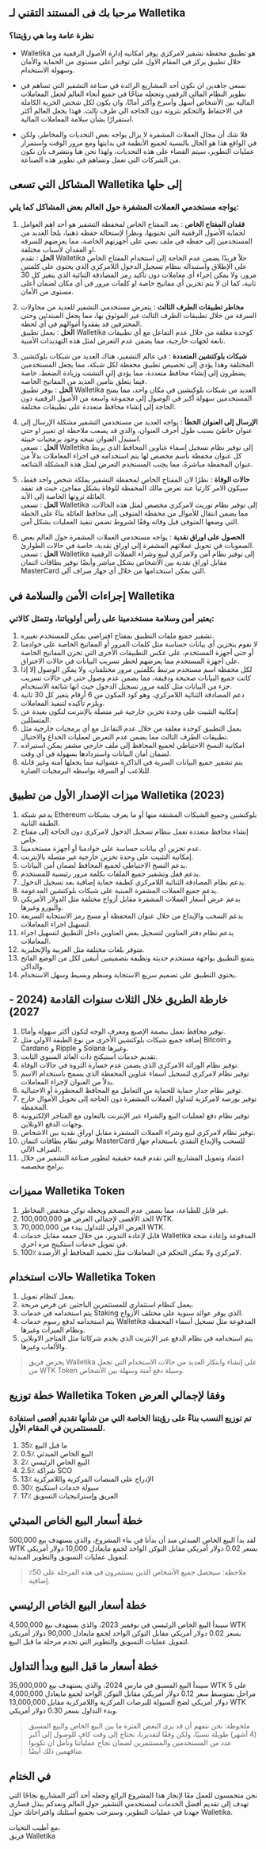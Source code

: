 ## مرحبا بك فى المستند التقني لـ Walletika
### نظرة عامة وما هي رؤيتنا؟
- Walletika هو تطبيق محفظة تشفير لامركزي يوفر امكانيه إدارة الأصول الرقمية من خلال تطبيق يركز فى المقام الاول على توفير أعلى مستوى من الحماية والأمان وسهولة الاستخدام.

- نسعى جاهدين ان نكون أحد المشاريع الرائدة في صناعة التشفير التي تساهم في تطوير النظام المالي الرقمي وتجعله متاحًا في جميع أنحاء العالم لجعل المعاملات المالية بين الأشخاص أسهل وأسرع وأكثر أمانًا، وان يكون لكل شخص الحرية الكاملة في الاحتفاظ والتحكم بثروته دون الحاجه الي طرف ثالث. فهذا يجعل العالم أكثر استقرارًا بشأن سلامة المعاملات المالية.

- فلا شك أن مجال العملات المشفرة لا يزال يواجه بعض التحديات والمخاطر، ولكن في الواقع هذا هو الحال بالنسبة لجميع الأنظمة في بدايتها ومع مرور الوقت واستمرار عمليات التطوير، سيتم القضاء على هذه التحديات، ولهذا نحن هنا ونتشرف بأن نكون من الشركات التي تعمل وتساهم في تطوير هذه الصناعة.

## المشاكل التي تسعى Walletika إلى حلها
### يواجه مستخدمي العملات المشفرة حول العالم بعض المشاكل كما يلي:
1. **فقدان المفتاح الخاص** : يعد المفتاح الخاص لمحفظة التشفير هو أحد اهم العوامل لحماية الأصول الرقمية التي تحتويها، ونظرا لإستحالة حفظه ذهنيا، يلجأ العديد من المستخدمين إلى حفظه في ملف نصي على أجهزتهم الخاصة، مما يعرضهم للسرقه او الفقدان لأسباب مختلفة.\
**الحل** : تقدم Walletika حلاً فريدًا يضمن عدم الحاجة إلى استخدام المفتاح الخاص على الإطلاق واستبداله بنظام تسجيل الدخول اللامركزي الذي يحتوي على كلمتين مرور، ولا يمكن إجراء أي معاملات دون تأكيد رمز المصادقة الثنائية الذي يتغير كل 30 ثانية، كما ان لا يتم تخزين أي مفاتيح خاصة او كلمات مرور في أي مكان لضمان أعلى مستوى من الأمان.

2. **مخاطر تطبيقات الطرف الثالث** : يتعرض مستخدمي التشفير للعديد من محاولات السرقة من خلال تطبيقات الطرف الثالث غير الموثوق بها، مما يجعل المبتدئين وحتى المحترفين قد يفقدوا أموالهم في أي لحظة.\
**الحل** : يعمل تطبيق Walletika كوحدة مغلقة من خلال عدم التفاعل مع أي تطبيقات تابعة لجهات خارجية، مما يضمن عدم التعرض لمثل هذه التهديدات الأمنية.

3. **شبكات بلوكتشين المتعددة** : في عالم التشفير، هناك العديد من شبكات بلوكتشين المختلفة وهذا يؤدي إلى تخصيص تطبيق محفظة لكل شبكة، مما يجعل المستخدمين يضطرون إلى إنشاء محافظ متعددة، مما يؤدي إلى التشتت وزيادة الضغط، خاصة فيما يتعلق بتأمين العديد من المفاتيح الخاصه.\
**الحل** : يوفر تطبيق Walletika العديد من شبكات بلوكتشين في مكان واحد، مما يمنح المستخدمين سهولة أكبر في الوصول إلى مجموعة واسعة من الأصول الرقمية دون الحاجة إلى إنشاء محافظ متعددة على تطبيقات مختلفة.

4. **الإرسال إلى العنوان الخطأ** : يواجه العديد من مستخدمي التشفير مشكلة الإرسال إلى عنوان خاطئ بسبب طول أحرف العنوان، والذي قد يصعب ملاحظة اي تغيير او حتي استبدل العنوان نتيجه وجود برمجيات خبيثة.\
**الحل** : تسعى Walletika إلى توفير نظام تسجيل اسماء عناوين المحافظ الذي يربط كل عنوان محفظة بأسم مخصص لها يتم استخدامه في اجراء المعاملات بدلاً من عنوان المحفظة مباشرةً، مما يجنب المستخدم التعرض لمثل هذة المشكلة الشائعه.

5. **حالات الوفاة** : نظرًا لان المفتاح الخاص لمحفظة التشفير يملكة شخص واحد فقط، سيكون الامر كارثيا عند تعرض مالك المحفظة للوفاة بشكل مفاجئ، حيث قد تفقد العائلة ثروتها الخاصة إلى الأبد.\
**الحل** : تسعى Walletika إلى توفير نظام توريث لامركزي مخصص لمثل هذه الحالات، مما يضمن انتقال للأموال من محفظة المتوفى إلى محافظ العائلة بناءً على الخطة التي وضعها المتوفى قبل وفاته وفقًا لشروط تضمن تنفيذ العمليات بشكل آمن.

6. **الحصول على اوراق نقدية** : يواجه مستخدمي العملات المشفرة حول العالم بعض الصعوبات في تحويل عملاتهم المشفرة إلى اوراق نقدية، خاصة في حالات الطوارئ.\
**الحل** : تسعى Walletika إلى توفير نظام آمن ولامركزي لبيع وشراء العملات الرقمية مقابل اوراق نقدية بين الأشخاص بشكل مباشر وأيضًا توفير بطاقات ائتمان MasterCard التي يمكن استخدامها من خلال أي جهاز صراف آلي.

## إجراءات الأمن والسلامة في Walletika
### يعتبر أمن وسلامة مستخدمينا على رأس أولوياتنا، وتتمثل كالاتي:
1. تشفير جميع ملفات التطبيق بمفتاح افتراضي يمكن للمستخدم تغييره.
2. لا نقوم بتخزين أي بيانات حساسة مثل كلمات المرور أو المفاتيح الخاصة على خوادمنا أو حتى أجهزة المستخدم، على عكس التطبيقات الأخرى التي تخزن المفاتيح الخاصة على أجهزة المستخدم مما يعرضهم لخطر تسريب البيانات في حالات الاختراق.
3. لكل محفظة اسم مستخدم مرتبط بكلمتين مرور مختلفتان، ولا يمكن الوصول إلا إذا كانت جميع البيانات صحيحة ودقيقة، مما يضمن عدم وصول حتى في حالات تسريب جزء من البيانات مثل كلمة مرور تسجيل الدخول حيث انها شائعة الاستخدام.
4. دعم المصادقة الثنائية اللامركزي، وهو كود المكون من 6 أرقام يتغير كل 30 ثانية ويلزم تأكيده لتنفيذ المعاملات.
5. إمكانية التثبيت على وحدة تخزين خارجية غير متصلة بالإنترنت لتكون بعيدة عن المتسللين.
6. يعمل التطبيق كوحدة مغلقة من خلال عدم التفاعل مع أي برمجيات خارجية مثل تطبيقات الطرف الثالث مما يضمن عدم التعرض لعمليات الخداع والاحتيال.
7. امكانية النسخ الاحتياطي لجميع المحافظ إلى ملف خارجي مشفر يمكن استيراده لضمان أمان البيانات واستردادها بسهولة في أي وقت.
8. يتم تشفير جميع البيانات السرية في الذاكرة عشوائية مما يجعلها آمنة وغير قابلة للتلاعب أو السرقة بواسطه البرمجيات الضارة.

## ميزات الإصدار الأول من تطبيق Walletika (2023)
1. يدعم شبكة Ethereum بلوكتشين وجميع الشبكات المشتقة منها أو ما يعرف بشبكات الطبقة الثانية.
2. إنشاء محافظ متعددة تعمل بنظام تسجيل الدخول لامركزي دون الحاجة إلى مفتاح خاص.
3. عدم تخزين أي بيانات حساسة على خوادمنا أو أجهزة مستخدمينا.
4. إمكانية التثبيت على وحدة تخزين خارجية غير متصلة بالإنترنت.
5. يدعم النسخ الاحتياطي لجميع المحافظ لضمان أمن البيانات.
6. يدعم قفل وتشفير جميع الملفات بكلمة مرور رئيسية للمستخدم.
7. يدعم نظام المصادقة الثنائية اللامركزي كطبقة حماية إضافية بعد تسجيل الدخول.
8. يدعم جميع العملات المشفرة المبنية على شبكات بلوكتشين المدعومة.
9. يدعم عرض أسعار العملات المشفرة مقابل أزواج مختلفة مثل الدولار الأمريكي واليورو وغيرها.
10. يدعم السحب والإيداع من خلال عنوان المحفظة أو مسح رمز الاستجابة السريعة لتسهيل اجراء المعاملات.
11. يدعم نظام دفتر العناوين لتسجيل بعض العناوين داخل التطبيق لتسهيل اجراء المعاملات.
12. متوفر بلغات مختلفة مثل العربية والإنجليزية.
13. يتمتع التطبيق بواجهة مستخدم حديثة ونظيفة بتصميمين أنيقين لكل من الوضع الفاتح والداكن.
14. يحتوي التطبيق على تصميم سريع الاستجابة ومنظم وبسيط وسهل الاستخدام.

## خارطة الطريق خلال الثلاث سنوات القادمة (2024 - 2027)
1. توفير محافظ تعمل ببصمة الإصبع ومعرف الوجه لتكون أكثر سهولة وأمانًا.
2. إضافة جميع شبكات بلوكتشين الأخرى من نوع الطبقة الاولي مثل Bitcoin و Cardano و Ripple و Solana وغيرها.
3. تقديم خدمات استيكنج ذات العائد السنوي الثابت.
4. توفير نظام الوراثة الامركزي الذي يضمن عدم خسارة الثروة في حالات الوفاة.
5. توفير نظام لامركزي لتسجيل أسماء عناوين المحفظة الذي يسمح باستخدام الاسم بدلاً من العنوان لإجراء المعاملات.
6. توفير نظام جدار حماية للحماية من التعامل مع المحافظ المحظورة أو الاحتيالية.
7. توفير بورصة لامركزية لتداول العملات المشفرة دون الحاجة إلى تحويل الأموال خارج المحفظة.
8. توفير نظام دفع لعمليات البيع والشراء عبر الإنترنت بالتعاون مع المتاجر الإلكترونية وجهات الدفع الاونلاين.
9. توفير نظام لامركزي لبيع وشراء العملات المشفرة مقابل اوراق نقدية بين الاشخاص.
10. توفير نظام بطاقات ائتمان MasterCard للسحب والإيداع النقدي باستخدام جهاز الصراف الآلي.
11. اعتماد وتمويل المشاريع التي تقدم قيمة حقيقية لتطوير صناعة التشفير من خلال برامج مخصصه.

## مميزات Walletika Token
1. غير قابل للطباعة، مما يضمن عدم التضخم ويجعله توكن منخفض المخاطر.
2. الحد الأقصى لإجمالي العرض هو 100,000,000 WTK.
3. العرض الاولي للتداول يبدء من 70,000,000 WTK.
4. قابل لإعادة التدوير، من خلال جمعه مقابل خدمات Walletika المدفوعة وإعادة ضخة في تمويل خدمات استكينج مره اخري.
5. 100٪ لامركزي ولا يمكن التحكم في المعاملات مثل تجميد المحافظ أو الأرصدة.

## حالات استخدام Walletika Token
1. يعمل كنظام تمويل.
2. يعمل كنظام استثماري للمستثمرين الباحثين عن فرص مربحة.
3. يتم استخدامه في خدمات Staking الذي يوفر عوائد سنوية على مختلف الأزواج.
4. يتم استخدامه لدفع رسوم خدمات Walletika المدفوعة مثل تسجيل أسماء المحفظة ونظام الميراث وغيرها.
5. يتم استخدامه في نظام الدفع عبر الإنترنت الذي يخدم شركائنا مثل المتاجر الاونلاين والألعاب وغيرها.
> يحرص فريق Walletika على إنشاء وابتكار العديد من حالات الاستخدام التي تجعل من WTK Token وسيلة دفع آمنة وسهلة بين الأشخاص.

## خطة توزيع Walletika Token وفقا لإجمالي العرض
### تم توزيع النسب بناءً على رؤيتنا الخاصة التي من شأنها تقديم أقصى استفادة للمستثمرين في المقام الأول.
1. 35٪ ما قبل البيع
2. 0.5٪ البيع الخاص المبدئي
3. 2٪ البيع الخاص الرئيسي
4. 2.5٪ شراكة SCO
5. 13٪ الإدراج على المنصات المركزية واللامركزية
6. 30٪ سيولة خدمات استكينج
7. 17٪ الفريق وإستراتيجيات التسويق

## خطة أسعار البيع الخاص المبدئي
لقد بدأ البيع الخاص المبدئي منذ أن بدأنا في بناء المشروع، والذي يستهدف بيع 500,000 WTK بسعر 0.02 دولار أمريكي مقابل التوكن الواحد لجمع مايعادل 10,000 دولار أمريكي  لتمويل عمليات التسويق والتطوير المبدئية.
> ملاحظة: سيحصل جميع الأشخاص الذين يستثمرون في هذه المرحلة على 50٪ إضافية.

## خطة أسعار البيع الخاص الرئيسي
سيبدأ البيع الخاص الرئيسي في نوفمبر 2023، والذي يستهدف بيع 4,500,000 WTK بسعر 0.02 دولار أمريكي مقابل التوكن الواحد لجمع مايعادل 90,000 دولار أمريكي لتمويل عمليات التسويق والتطوير التي تخدم مرحلة ما قبل البيع.

## خطة أسعار ما قبل البيع وبدأ التداول
سيبدأ البيع المسبق في مارس 2024، والذي يستهدف بيع 35,000,000 WTK على 5 مراحل بمتوسط سعر 0.12 دولار أمريكي مقابل التوكن الواحد لجمع مايعادل 4,000,000 دولار أمريكي لضخ السيولة للبرصات المركزية واللامركزية مقابل 13,000,000 WTK وبدء التداول بسعر 0.30 دولار أمريكي.
> ملحوظة: نحن نتفهم أن قد يرى البعض الفترة ما بين البيع الخاص والبيع المسبق (4 أشهر) طويلة نسبيًا، ولكن وفقًا لتقديرنا، نحتاج إلى وقت كافٍ للوصول إلى أكبر عدد من المستخدمين والمستثمرين لضمان نجاح عملياتنا ونأمل ان تكونوا متافهمين ذلك أيضًا.

## في الختام
نحن متحمسون للعمل معًا لإنجاز هذا المشروع الرائع وجعله أحد أكثر المشاريع نجاحًا التي تهدف إلى تقديم أفضل الخدمات لمستخدمي التشفير حول العالم ونعدكم ببذل قصارى جهدنا في عمليات التطوير، وسنرحب بجميع أسئلتك واقتراحاتك حول Walletika.


مع أطيب التحيات،\
فريق Walletika